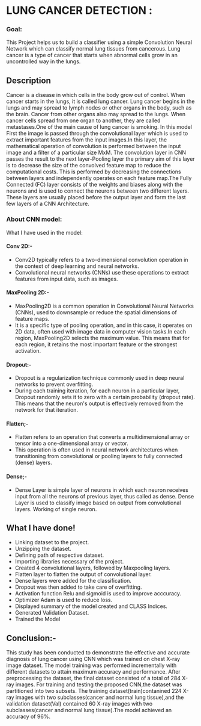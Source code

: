 # LUNG CANCER DETECTION :

### Goal:
This Project helps us to build  a classifier using a simple Convolution Neural Network which can classify normal lung tissues from cancerous.
Lung cancer is a type of cancer that starts when abnormal cells grow in an uncontrolled way in the lungs.

##  Description
Cancer is a disease in which cells in the body grow out of control. When cancer starts in the lungs, it is called lung cancer.
Lung cancer begins in the lungs and may spread to lymph nodes or other organs in the body, such as the brain. Cancer from other organs also may spread to the lungs. When cancer cells spread from one organ to another, they are called metastases.One of the main cause of lung cancer is smoking.
In this model First the image is passed through the convolutional layer which is used to extract important features from the input images.In this layer, the mathematical operation of convolution is performed between the input image and a filter of a particular size MxM. The convolution layer in CNN passes the result to the next layer-Pooling layer the primary aim of this layer is to decrease the size of the convolved feature map to reduce the computational costs. This is performed by decreasing the connections between layers and independently operates on each feature map.The Fully Connected (FC) layer consists of the weights and biases along with the neurons and is used to connect the neurons between two different layers. These layers are usually placed before the output layer and form the last few layers of a CNN Architecture.



### About CNN model: 
What I have used in the model:

#### Conv 2D:-
- Conv2D typically refers to a two-dimensional convolution operation in the context of deep learning and neural networks.
- Convolutional neural networks (CNNs) use these operations to extract features from input data, such as images.

#### MaxPooling 2D:-
- MaxPooling2D is a common operation in Convolutional Neural Networks (CNNs), used to downsample or reduce the spatial dimensions of feature maps. 
- It is a specific type of pooling operation, and in this case, it operates on 2D data, often used with image data in computer vision tasks.In each region, MaxPooling2D selects the maximum value. This means that for each region, it retains the most important feature or the strongest activation.


#### Dropout:-
- Dropout is a regularization technique commonly used in deep neural networks to prevent overfitting. 
- During each training iteration, for each neuron in a particular layer, Dropout randomly sets it to zero with a certain probability (dropout rate). This means that the neuron's output is effectively removed from the network for that iteration.

#### Flatten;-
- Flatten refers to an operation that converts a multidimensional array or tensor into a one-dimensional array or vector.
-  This operation is often used in neural network architectures when transitioning from convolutional or pooling layers to fully connected (dense) layers.


#### Dense;-
- Dense Layer is simple layer of neurons in which each neuron receives input from all the neurons of previous layer, thus called as dense. Dense Layer is used to classify image based on output from convolutional layers. Working of single neuron.


## What I have done!
- Linking dataset to the project.
- Unzipping the dataset.
- Defining path of respective dataset.
- Importing libraries necessary of the project.
- Created  4 convolutional layers, followed by Maxpooling layers. 
- Flatten layer to flatten the output of convolutional layer.
- Dense layers were  added for the classification.
- Dropout was then added to take care of overfitting.
- Activation function Relu and sigmoid is used to improve acccuracy.
- Optimizer Adam is used to reduce loss.
- Displayed summary of the model created and CLASS Indices.
- Generated Validation Dataset.
- Trained the Model



## Conclusion:-
This study has been conducted to demonstrate the effective and accurate diagnosis of lung cancer using CNN which was trained on chest X-ray image dataset.
The model training was performed incrementally with different datasets to attain maximum accuracy and performance.
After preprocessing the dataset, the final dataset consisted of a total of 284 X-ray images.
For training and testing the proposed CNN,the dataset was partitioned into two subsets. 
The training dataset(train)contanined 224 X-ray images with two subclasses(cancer and normal lung tissue),and 
the validation dataset(Val) contained 60 X-ray images with two subclasses(cancer and 
normal lung tissue).The model achieved an accuracy of 96%.
